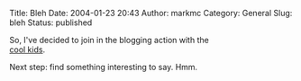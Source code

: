 Title: Bleh
Date: 2004-01-23 20:43
Author: markmc
Category: General
Slug: bleh
Status: published

So, I've decided to join in the blogging action with the  
[cool kids](http://planet.gnome.org).

Next step: find something interesting to say. Hmm.
